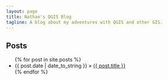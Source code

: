 ```yaml
---
layout: page
title: Nathan's QGIS Blog
tagline: A blog about my adventures with QGIS and other GIS.
---
```

    
## Posts

<ul class="posts">
  {% for post in site.posts %}
    <li><span>{{ post.date | date_to_string }}</span> &raquo; <a href="{{ BASE_PATH }}{{ post.url }}">{{ post.title }}</a></li>
  {% endfor %}
</ul>

